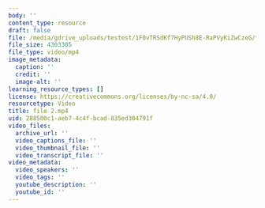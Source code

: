 ```yaml
---
body: ''
content_type: resource
draft: false
file: /media/gdrive_uploads/testest/1F0vTRSdKf7HyPUSh8E-RaPVyKiZwCzeG/file-2.mp4
file_size: 4303305
file_type: video/mp4
image_metadata:
  caption: ''
  credit: ''
  image-alt: ''
learning_resource_types: []
license: https://creativecommons.org/licenses/by-nc-sa/4.0/
resourcetype: Video
title: file 2.mp4
uid: 288500c1-aeb7-4c4f-bcad-835ed304791f
video_files:
  archive_url: ''
  video_captions_file: ''
  video_thumbnail_file: ''
  video_transcript_file: ''
video_metadata:
  video_speakers: ''
  video_tags: ''
  youtube_description: ''
  youtube_id: ''
---
```

